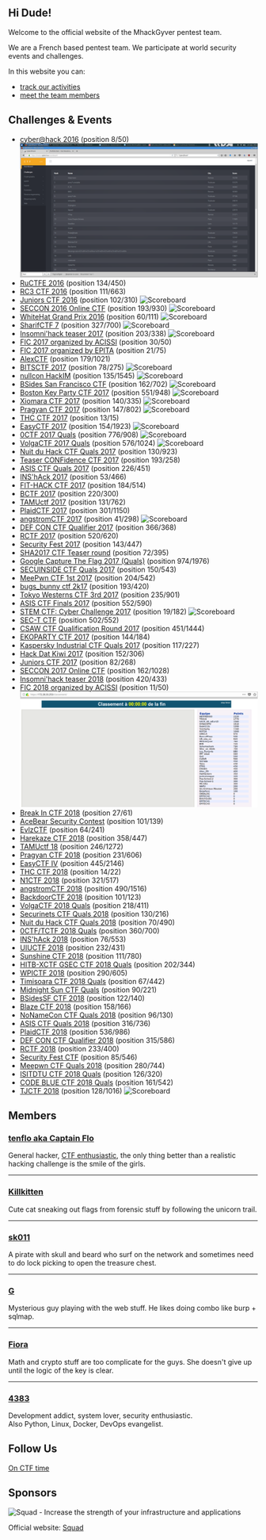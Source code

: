 ## Hi Dude!
Welcome to the official website of the MhackGyver pentest team.

We are a French based pentest team. We participate at world security events and challenges.

In this website you can:
- [track our activities](index.md#challenges--events)
- [meet the team members](index.md#members)

## Challenges & Events
- [cyber@hack 2016](https://www.cyberathack.com/) (position 8/50)
![Scoreboard](https://raw.githubusercontent.com/MhackGyver-Squad/MhackGyver-Squad.github.io/master/images/CTF%20result.png "Cyber@hack 2016 scoreboard")
- [RuCTFE 2016](http://ructfe.org/) (position 134/450)
- [RC3 CTF 2016](http://ctf.rc3.club/) (position 111/663)
- [Juniors CTF 2016](https://juniors.ctf.org.ru/) (position 102/310)
![Scoreboard](https://raw.githubusercontent.com/MhackGyver-Squad/MhackGyver-Squad.github.io/master/images/102%C3%A8me%20Juniors%20CTF.png "Juniors CTF 2016 scoreboard")
- [SECCON 2016 Online CTF](http://ctf.seccon.jp) (position 193/930)
![Scoreboard](https://raw.githubusercontent.com/MhackGyver-Squad/MhackGyver-Squad.github.io/master/images/SECCON%202016%20Online%20CTF%20193%C3%A8me%20sur%20930.png "SECCON 2016 Online CTF scoreboard")
- [WhiteHat Grand Prix 2016](http://whitehatvn.com/forum/whitehat-grand-prix-2016/95632-announcement) (position 60/111)
![Scoreboard](https://raw.githubusercontent.com/MhackGyver-Squad/MhackGyver-Squad.github.io/master/images/WhiteHat%20Grand%20Prix%202016%2060%C3%A8me%20sur%20111.png "WhiteHat Grand Prix 2016 scoreboard")
- [SharifCTF 7](http://ctf.sharif.edu/) (position 327/700)
![Scoreboard](https://raw.githubusercontent.com/MhackGyver-Squad/MhackGyver-Squad.github.io/master/images/SharifCTF%207%20327%C3%A8me%20sur%20700.png "SharifCTF 7 scoreboard")
- [Insomni'hack teaser 2017](https://insomnihack.ch/?page_id=16) (position 203/338)
![Scoreboard](https://raw.githubusercontent.com/MhackGyver-Squad/MhackGyver-Squad.github.io/master/images/Insomni%20hack%20203%C3%A8me%20sur%20338.png "Insomni'hack teaser 2017 scoreboard")
- [FIC 2017 organized by ACISSI](https://www.forum-fic.com/site/FR/Prix__Challenges/Challenges,C59984,I59996.htm?KM_Session=c2b19ead0fc8b0ca649ae5ca56b9a52a) (position 30/50)
- [FIC 2017 organized by EPITA](https://www.forum-fic.com/site/FR/Prix__Challenges/Challenges,C59984,I59996.htm?KM_Session=c2b19ead0fc8b0ca649ae5ca56b9a52a) (position 21/75)
- [AlexCTF](https://ctf.oddcoder.com/) (position 179/1021)
- [BITSCTF 2017](https://bitsctf.bits-quark.org/) (position 78/275)
![Scoreboard](https://raw.githubusercontent.com/MhackGyver-Squad/MhackGyver-Squad.github.io/master/images/BITSCTF%2078%C3%A8me%20sur%20275.png "BITSCTF 2017 scoreboard")
- [nullcon HackIM](http://ctf.nullcon.net/) (position 135/1545)
![Scoreboard](https://raw.githubusercontent.com/MhackGyver-Squad/MhackGyver-Squad.github.io/master/images/Nullcon%20HackIM%202017%20135%C3%A8me%20sur%201545.png "nullcon HackIM scoreboard")
- [BSides San Francisco CTF](https://bsidessf.com/ctf.html) (position 162/702)
![Scoreboard](https://raw.githubusercontent.com/MhackGyver-Squad/MhackGyver-Squad.github.io/master/images/BSIDESSF%20162%C3%A8me%20sur%20702.png "BSides San Francisco CTF scoreboard")
- [Boston Key Party CTF 2017](http://bostonkeyparty.net/) (position 551/948)
![Scoreboard](https://raw.githubusercontent.com/MhackGyver-Squad/MhackGyver-Squad.github.io/master/images/BKP%202017%20551%C3%A8me%20sur%20948.png "Boston Key Party CTF 2017 scoreboard")
- [Xiomara CTF 2017](https://xiomara.xyz/) (position 140/335)
![Scoreboard](https://raw.githubusercontent.com/MhackGyver-Squad/MhackGyver-Squad.github.io/master/images/XiomaraCTF%20140%C3%A8me%20sur%20335.png "Xiomara CTF 2017 scoreboard")
- [Pragyan CTF 2017](https://ctf.pragyan.org/home) (position 147/802)
![Scoreboard](https://raw.githubusercontent.com/MhackGyver-Squad/MhackGyver-Squad.github.io/master/images/Pragyan%20CTF%202017%20147%C3%A8me%20sur%20802.png "Pragyan CTF 2017 scoreboard")
- [THC CTF 2017](https://thcon.party/) (position 13/15)
- [EasyCTF 2017](https://www.easyctf.com/) (position 154/1923)
![Scoreboard](https://raw.githubusercontent.com/MhackGyver-Squad/MhackGyver-Squad.github.io/master/images/EasyCTF%20154%C3%A8me%20sur%201923.png "EasyCTF 2017 scoreboard")
- [0CTF 2017 Quals](https://ctf.0ops.net/) (position 776/908)
![Scoreboard](https://raw.githubusercontent.com/MhackGyver-Squad/MhackGyver-Squad.github.io/master/images/0CTF%20776%C3%A8me%20sur%20908.png "0CTF 2017 Quals scoreboard")
- [VolgaCTF 2017 Quals](https://quals.2017.volgactf.ru/) (position 576/1024)
![Scoreboard](https://raw.githubusercontent.com/MhackGyver-Squad/MhackGyver-Squad.github.io/master/images/VolgaCTF%202017%20Quals%20576%C3%A8me%20sur%201024.png "VolgaCTF 2017 Quals scoreboard")
- [Nuit du Hack CTF Quals 2017](https://quals.nuitduhack.com/) (position 130/923)
- [Teaser CONFidence CTF 2017](https://ctf.dragonsector.pl/) (position 193/258)
- [ASIS CTF Quals 2017](https://asis-ctf.ir/) (position 226/451)
- [INS'hAck 2017](http://ctf.insecurity-insa.fr/) (position 53/466)
- [FIT-HACK CTF 2017](https://ctf.nw.fit.ac.jp/) (position 184/514)
- [BCTF 2017](http://bctf.xctf.org.cn/) (position 220/300)
- [TAMUctf 2017](http://ctf.tamu.edu/) (position 131/762)
- [PlaidCTF 2017](http://plaidctf.com/) (position 301/1150)
- [angstromCTF 2017](https://www.angstromctf.com/) (position 41/298)
![Scoreboard](https://raw.githubusercontent.com/MhackGyver-Squad/MhackGyver-Squad.github.io/master/images/angstromCTF%2041%C3%A8me%20sur%20298.png "angstromCTF 2017 Quals scoreboard")
- [DEF CON CTF Qualifier 2017](https://2017.legitbs.net/) (position 366/368)
- [RCTF 2017](http://ctf.teamrois.cn/) (position 520/620)
- [Security Fest 2017](https://securityfest.ctf.rocks/) (position 143/447)
- [SHA2017 CTF Teaser round](https://ctf.sha2017.org/) (position 72/395)
- [Google Capture The Flag 2017 (Quals)](https://g.co/ctf) (position 974/1976)
- [SECUINSIDE CTF Quals 2017](http://secuinside.com/2017/ctf.html) (position 150/543)
- [MeePwn CTF 1st 2017](https://ctf.meepwn.team/) (position 204/542)
- [bugs\_bunny ctf 2k17](http://www.bugsbunnyctf.me/) (position 193/420)
- [Tokyo Westerns CTF 3rd 2017](https://tokyowesterns.github.io/ctf2017/) (position 235/901)
- [ASIS CTF Finals 2017](https://asisctf.com/) (position 552/590)
- [STEM CTF: Cyber Challenge 2017](https://mitrestemctf.org/) (position 19/182)
![Scoreboard](https://raw.githubusercontent.com/MhackGyver-Squad/MhackGyver-Squad.github.io/master/images/MITRE%20CTF%2019%C3%A8me%20sur%20182.png "MITRE CTF scoreboard")
- [SEC-T CTF](https://sect.ctf.rocks/) (position 502/552)
- [CSAW CTF Qualification Round 2017](https://ctf.csaw.io/) (position 451/1444)
- [EKOPARTY CTF 2017](https://ctf.ekoparty.org/) (position 144/184)
- [Kaspersky Industrial CTF Quals 2017](https://ctf.kaspersky.com/) (position 117/227)
- [Hack Dat Kiwi 2017](https://hack.dat.kiwi/) (position 152/306)
- [Juniors CTF 2017](https://juniors.ctf.org.ru/) (position 82/268)
- [SECCON 2017 Online CTF](https://score-quals.seccon.jp/) (position 162/1028)
- [Insomni'hack teaser 2018](http://teaser.insomnihack.ch/) (position 420/433)
- [FIC 2018 organized by ACISSI](https://www.forum-fic.com/site/FR/Prix__Challenges/Challenges,C59984,I59996.htm?KM_Session=c2b19ead0fc8b0ca649ae5ca56b9a52a) (position 11/50)
![Scoreboard](https://raw.githubusercontent.com/MhackGyver-Squad/MhackGyver-Squad.github.io/master/images/FIC_2018_ACISSI_classement.png "FIC 2018 organized by ACISSI scoreboard")
- [Break In CTF 2018](https://felicity.iiit.ac.in/threads/breakin/) (position 27/61)
- [AceBear Security Contest](https://ctf.acebear.site/rules) (position 101/139)
- [EvlzCTF](https://evlzctf.in/) (position 64/241)
- [Harekaze CTF 2018](https://harekaze.com/ctf.html) (position 358/447)
- [TAMUctf 18](https://ctf.tamu.edu/) (position 246/1272)
- [Pragyan CTF 2018](https://ctf.pragyan.org/) (position 231/606)
- [EasyCTF IV](https://www.easyctf.com/) (position 445/2146)
- [THC CTF 2018](https://thcon.party/) (position 14/22)
- [N1CTF 2018](http://n1ctf.xctf.org.cn/) (position 321/517)
- [angstromCTF 2018](https://www.angstromctf.com/) (position 490/1516)
- [BackdoorCTF 2018](https://backdoor.sdslabs.co/competitions/backdoorctf18/dashboard) (position 101/123)
- [VolgaCTF 2018 Quals](https://quals.2018.volgactf.ru/) (position 218/411)
- [Securinets CTF Quals 2018](https://www.ctfsecurinets.com/register) (position 130/216)
- [Nuit du Hack CTF Quals 2018](https://quals.nuitduhack.com/) (position 70/490)
- [0CTF/TCTF 2018 Quals](https://ctf.0ops.sjtu.cn/) (position 360/700)
- [INS'hAck 2018](https://ctf.insecurity-insa.fr/) (position 76/553)
- [UIUCTF 2018](https://sigpwny.github.io/ctf.html) (position 232/431)
- [Sunshine CTF 2018](https://sunshinectf.org/) (position 111/780)
- [HITB-XCTF GSEC CTF 2018 Quals](https://hitbxctf2018.xctf.org.cn/) (position 202/344)
- [WPICTF 2018](http://wpictf.xyz/) (position 290/605)
- [Timisoara CTF 2018 Quals](https://www.timisoaractf.com/) (position 67/442)
- [Midnight Sun CTF Quals](https://play.midnightsunctf.se/) (position 90/221)
- [BSidesSF CTF 2018](https://ctf.bsidessf.net/) (position 122/140)
- [Blaze CTF 2018](http://420blaze.in/) (position 158/166)
- [NoNameCon CTF Quals 2018](https://ctf.nonamecon.org/) (position 96/130)
- [ASIS CTF Quals 2018](https://asisctf.com/) (position 316/736)
- [PlaidCTF 2018](http://plaidctf.com/) (position 536/986)
- [DEF CON CTF Qualifier 2018](http://oooverflow.io/) (position 315/586)
- [RCTF 2018](https://ctf.teamrois.cn/) (position 233/400)
- [Security Fest CTF](https://securityfest.ctf.rocks/) (position 85/546)
- [Meepwn CTF Quals 2018](https://ctf.meepwn.team/) (position 280/744)
- [ISITDTU CTF 2018 Quals](https://ctf.isitdtu.com/) (position 126/320)
- [CODE BLUE CTF 2018 Quals](http://ctf.codeblue.jp/) (position 161/542)
- [TJCTF 2018](https://tjctf.org/) (position 128/1016)
![Scoreboard](https://raw.githubusercontent.com/MhackGyver-Squad/MhackGyver-Squad.github.io/master/images/TJCTF%20128%C3%A8me%20sur%201016.png "TJCTF 2018 scoreboard")

## Members
### [tenflo aka Captain Flo](https://github.com/tenflo)
General hacker, [CTF enthusiastic](http://www.wechall.net/fr/profile/tenflo), the only thing better than a realistic hacking challenge is the smile of the girls.

---

### [Killkitten](https://github.com/Killkitten)
Cute cat sneaking out flags from forensic stuff by following the unicorn trail.

---

### [sk011](https://ctftime.org/user/23271)
A pirate with skull and beard who surf on the network and sometimes need to do lock picking to open the treasure chest. 

---

### [G](https://www.root-me.org/John_doo29)
Mysterious guy playing with the web stuff. He likes doing combo like burp + sqlmap. 

---

### [Fiora](https://ctftime.org/user/23457)
Math and crypto stuff are too complicate for the guys. She doesn't give up until the logic of the key is clear.

---

### [4383](https://github.com/4383)
Development addict, system lover, security enthusiastic.   
Also Python, Linux, Docker, DevOps evangelist.

## Follow Us
[On CTF time](https://ctftime.org/team/30616)

## Sponsors
![Squad - Increase the strength of your infrastructure and applications](https://www.squad.fr/static/images/theme/logo_blue.png "Squad")

Official website: [Squad](https://www.squad.fr/en/know-us/)

